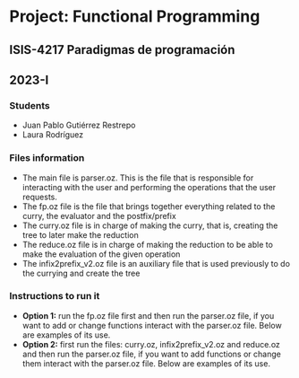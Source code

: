 # Project: Functional Programming
## ISIS-4217 Paradigmas de programación
## 2023-I
### Students
- Juan Pablo Gutiérrez Restrepo
- Laura Rodríguez

### Files information
- The main file is parser.oz. This is the file that is responsible for interacting with the user and performing the operations that the user requests.
- The fp.oz file is the file that brings together everything related to the curry, the evaluator and the postfix/prefix
- The curry.oz file is in charge of making the curry, that is, creating the tree to later make the reduction
- The reduce.oz file is in charge of making the reduction to be able to make the evaluation of the given operation
- The infix2prefix_v2.oz file is an auxiliary file that is used previously to do the currying and create the tree

### Instructions to run it
- **Option 1:** run the fp.oz file first and then run the parser.oz file, if you want to add or change functions interact with the parser.oz file. Below are examples of its use.
- **Option 2:** first run the files: curry.oz, infix2prefix_v2.oz and reduce.oz and then run the parser.oz file, if you want to add functions or change them interact with the parser.oz file. Below are examples of its use.
